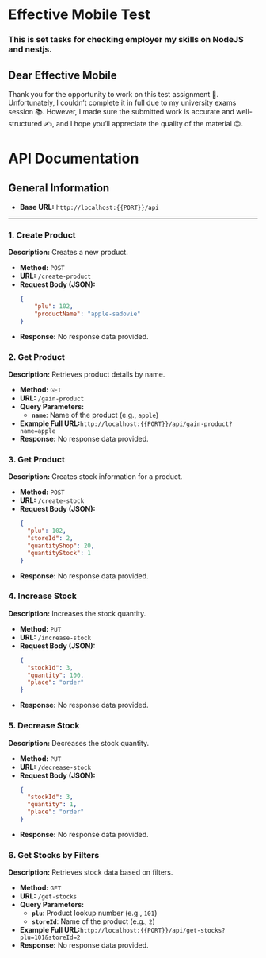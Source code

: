 # Effective Mobile Test
### This is set tasks for checking employer my skills on NodeJS and nestjs.

## Dear Effective Mobile
Thank you for the opportunity to work on this test assignment 🙏. Unfortunately, I couldn’t complete it in full due to my university exams session 📚. However, I made sure the submitted work is accurate and well-structured ✍️, and I hope you’ll appreciate the quality of the material 😊.

# API Documentation

## General Information
- **Base URL:** `http://localhost:{{PORT}}/api`

---

### 1. Create Product

**Description:** Creates a new product.

- **Method:** `POST`
- **URL:** `/create-product`
- **Request Body (JSON):**
  ```json
  {
      "plu": 102,
      "productName": "apple-sadovie"
  }
- **Response:** No response data provided.

### 2. Get Product

**Description:** Retrieves product details by name.

- **Method:** `GET`
- **URL:** `/gain-product`
- **Query Parameters:**
    - **`name`**: Name of the product (e.g., `apple`)
- **Example Full URL:**`http://localhost:{{PORT}}/api/gain-product?name=apple`
- **Response:** No response data provided.

### 3. Get Product

**Description:** Creates stock information for a product.

- **Method:** `POST`
- **URL:** `/create-stock`
- **Request Body (JSON):**
  ```json
  {
    "plu": 102,
    "storeId": 2,
    "quantityShop": 20,
    "quantityStock": 1
  }
- **Response:** No response data provided.

### 4. Increase Stock

**Description:** Increases the stock quantity.

- **Method:** `PUT`
- **URL:** `/increase-stock`
- **Request Body (JSON):**
  ```json
  {
    "stockId": 3,
    "quantity": 100,
    "place": "order"
  }
- **Response:** No response data provided.

### 5. Decrease Stock

**Description:** Decreases the stock quantity.

- **Method:** `PUT`
- **URL:** `/decrease-stock`
- **Request Body (JSON):**
  ```json
  {
    "stockId": 3,
    "quantity": 1,
    "place": "order"
  }
- **Response:** No response data provided.

### 6. Get Stocks by Filters

**Description:** Retrieves stock data based on filters.

- **Method:** `GET`
- **URL:** `/get-stocks`
- **Query Parameters:**
    - **`plu`**: Product lookup number (e.g., `101`)
    - **`storeId`**: Name of the product (e.g., `2`)
- **Example Full URL:**`http://localhost:{{PORT}}/api/get-stocks?plu=101&storeId=2`
- **Response:** No response data provided.